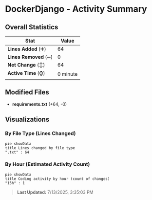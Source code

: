 # DockerDjango - Activity Summary 

## Overall Statistics

| Stat                   | Value                                                             |
| ---------------------- | ----------------------------------------------------------------- |
| **Lines Added** (➕)   | 64                                          |
| **Lines Removed** (➖) | 0                                        |
| **Net Change** (↕)    | 64                |
| **Active Time** (⌚)   | 0 minute |


## Modified Files
- **requirements.txt** (+64, -0)

## Visualizations

### By File Type (Lines Changed)

```mermaid
pie showData
title Lines changed by file type
".txt" : 64
```

### By Hour (Estimated Activity Count)

```mermaid
pie showData
title Coding activity by hour (count of changes)
"15h" : 1
```


> **Last Updated:** 7/13/2025, 3:35:03 PM